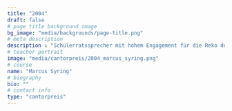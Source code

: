 ```yaml
---
title: "2004"
draft: false
# page title background image
bg_image: "media/backgrounds/page-title.png"
# meta description
description : "Schülerratssprecher mit hohem Engagement für die Reko des GCG, Organisator der Schülerdemonstrationen, Studium: Geschichte, Politikwissenschaften und Französisch in Halle, Doktorand an der Eberhard Karls Universität Tübingen"
# teacher portrait
image: "media/cantorpreis/2004_marcus_syring.png"
# course
name: "Marcus Syring"
# biography
bio: ""
# contact info
type: "cantorpreis"
---
```

